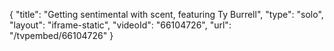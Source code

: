 {
    "title": "Getting sentimental with scent, featuring Ty Burrell",
    "type": "solo",
    "layout": "iframe-static",
    "videoId": "66104726",
    "url": "\/tvpembed\/66104726"
}